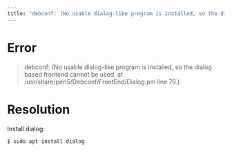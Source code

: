 ```yaml
---
title: "debconf: (No usable dialog-like program is installed, so the dialog based frontend cannot be used."
---
```


# Error

> debconf: (No usable dialog-like program is installed, so the dialog based frontend cannot be used. at /usr/share/perl5/Debconf/FrontEnd/Dialog.pm line 76.)

# Resolution

Install dialog:
```sh
$ sudo apt install dialog
```
